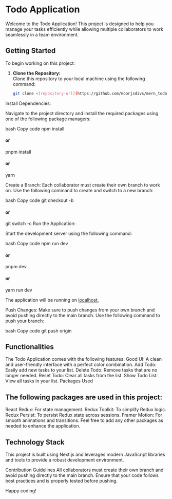# Todo Application

Welcome to the Todo Application! This project is designed to help you manage your tasks efficiently while allowing multiple collaborators to work seamlessly in a team environment.

## Getting Started

To begin working on this project:

1. **Clone the Repository:**  
   Clone this repository to your local machine using the following command:

   ```bash
   git clone <[repository-url](https://github.com/noorjsdivs/mern_todo_app.git)>
Install Dependencies:

Navigate to the project directory and install the required packages using one of the following package managers:

bash
Copy code
npm install
#### or
pnpm install
#### or
yarn

Create a Branch:
Each collaborator must create their own branch to work on. Use the following command to create and switch to a new branch:

bash
Copy code
git checkout -b <your-branch-name>
#### or
git switch -c <your-branch-name>
Run the Application:

Start the development server using the following command:

bash
Copy code
npm run dev
#### or
pnpm dev
#### or
yarn run dev

The application will be running on [localhost.](http://localhost:3000/)

Push Changes:
Make sure to push changes from your own branch and avoid pushing directly to the main branch. Use the following command to push your branch:

bash
Copy code
git push origin <your-branch-name>

## Functionalities
The Todo Application comes with the following features:
Good UI: A clean and user-friendly interface with a perfect color combination.
Add Todo: Easily add new tasks to your list.
Delete Todo: Remove tasks that are no longer needed.
Reset Todo: Clear all tasks from the list.
Show Todo List: View all tasks in your list.
Packages Used

## The following packages are used in this project:
React Redux: For state management.
Redux Toolkit: To simplify Redux logic.
Redux Persist: To persist Redux state across sessions.
Framer Motion: For smooth animations and transitions.
Feel free to add any other packages as needed to enhance the application.

## Technology Stack
This project is built using Next.js and leverages modern JavaScript libraries and tools to provide a robust development environment.

Contribution Guidelines
All collaborators must create their own branch and avoid pushing directly to the main branch. Ensure that your code follows best practices and is properly tested before pushing.

Happy coding!
